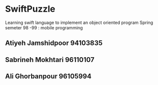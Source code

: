 # SwiftPuzzle
Learning swift language to implement an object oriented program 
Spring semeter 98 -99 : mobile programming

## Atiyeh Jamshidpoor 94103835
## Sabrineh Mokhtari 96110107
## Ali Ghorbanpour 96105994
